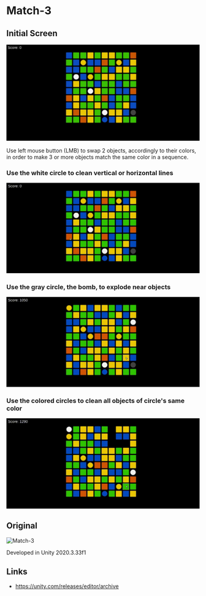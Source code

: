 # Match-3

## Initial Screen
![Match-3-InitialScreen](/Intro.png?raw=true "Intro")

<p>Use left mouse button (LMB) to swap 2 objects, accordingly to their colors, in order to make 3 or more objects match the same color in a sequence.</p>

### Use the white circle to clean vertical or horizontal lines
![Match-3-LineCleaner](/LineCleaner.gif?raw=true "LineCleaner")

### Use the gray circle, the bomb, to explode near objects
![Match-3-Bomb](/Bomb.gif?raw=true "Bomb")

### Use the colored circles to clean all objects of circle's same color
![Match-3-ColorCleaner](/ColorCleaner.gif?raw=true "ColorCleaner")

## Original
![Match-3](/Match3.png?raw=true "Match-3")

Developed in Unity 2020.3.33f1

## Links
- https://unity.com/releases/editor/archive
